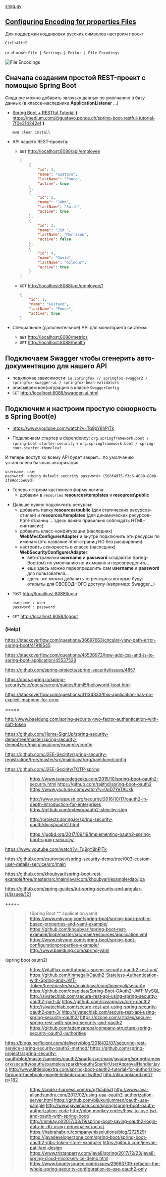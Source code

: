 
[snag.gy](https://snag.gy)



## [Configuring Encoding for properties Files](https://www.jetbrains.com/help/idea/configuring-encoding-for-properties-files.html)

Для поддержки коддировки русских символов настроим проект

```bash
Ctrl+Alt+S
```
or choose: `File | Settings | Editor | File Encodings` 

![File Encodings](SI2rKA.png)



## Сначала созданим простой REST-проект с помощью **Spring Boot**

Сюда-же можно добавить загрузку данных по умолчанию в базу данных (в классе-наследнике **ApplicationListener<ContextRefreshedEvent>** ...)

* [Spring Boot + RESTful Tutorial](https://github.com/gustavoponce7/SpringBootRESTfulTutorial)
  **(** https://medium.com/@gustavo.ponce.ch/spring-boot-restful-tutorial-7f0e314242ef **)**
    ```bash
    mvn clean install
    ```

* API нашего REST-проекта:
  * `GET` [http://localhost:8088/api/employee](http://localhost:8088/api/employee)
    ```json
    [
        {
            "id": 1,
            "name": "Gustavo",
            "lastName": "Ponce",
            "active": true
        },
        {
            "id": 2,
            "name": "John",
            "lastName": "Smith",
            "active": true
        },
        {
            "id": 3,
            "name": "Jim ",
            "lastName": "Morrison",
            "active": false
        },
        {
            "id": 4,
            "name": "David",
            "lastName": "Gilmour",
            "active": true
        }
    ]
    ```
  * `GET` [http://localhost:8088/api/employee/1](http://localhost:8088/api/employee/1)
    ```json
    {
        "id": 1,
        "name": "Gustavo",
        "lastName": "Ponce",
        "active": true
    }
    ```

* Специальное (дополнительное) API для мониторинга системы:
  * `GET` [http://localhost:8088/metrics](http://localhost:8088/metrics)
  * `GET` [http://localhost:8088/health](http://localhost:8088/health)



## Подключаем Swagger чтобы сгенерить авто-документацию для нашего API

* подключае зависимости: `io.springfox // springfox-swagger2 / springfox-swagger-ui / springfox-bean-validators`
* описываем конфигурацию в классе `SwaggerConfig`
* `GET` [http://localhost:8088/swagger-ui.html](http://localhost:8088/swagger-ui.html)



## Подключим и настроим простую секюрность в Spring Boot(е)

* https://www.youtube.com/watch?v=Tq9pY8hPjTk

- Подключаем стартер в dependency: `org.springframework.boot / spring-boot-starter-security` + `org.springframework.boot / spring-boot-starter-thymeleaf`

И теперь доступ ко всему API будет закрыт... по умолчанию установлена базовая авторизация

    username: user
    password: <Using default security password> (588f4975-f3c6-4080-88b8-3f99cdc5e69d)

* Теперь нстроим кастомную форму логина:
  * добавим в `resources` **resources\templates** и **resources\public**

- Дальше нужно подключить ресурсы:
  - добавить папку **resources/public** (для статических ресурсов-стилей) и **resources/templates** (для динамических ресурсов-html-страниц ... здесь важно правильно соблюдать HTML-синтаксис)
  - добавить класс-конфигурации (наследник) **WebMvcConfigurerAdapter** и внутри подключить эти ресурсы по именам (это название html-страниц НО без расширения)
  - настроить секюрность в классе (наследник) **WebSecurityConfigurerAdapter**:
    - веб-странички **username** и **password** создаются Spring-Boot(ом) по умолчанию но их можно и переопределить...
    - еще здесь можно переопределить сам **username** и **password** для пользователя...
    - здесь-же можно добавить те рессурсы которые будут открыты для СВОБОДНОГО доступу (например: Swagger...) 

* `POST` [http://localhost:8088/login](http://localhost:8088/login)
    ```properties
    username : user
    password : password
    ```
* `GET` [http://localhost:8088/logout](http://localhost:8088/logout)






### (Help)

https://stackoverflow.com/questions/36697663/circular-view-path-error-spring-boot/41918545

https://stackoverflow.com/questions/45536972/how-add-css-and-js-to-spring-boot-application/45537528

https://github.com/spring-projects/spring-security/issues/4857

https://docs.spring.io/spring-security/site/docs/current/guides/html5/helloworld-boot.html

https://stackoverflow.com/questions/31134333/this-application-has-no-explicit-mapping-for-error


=====

http://www.baeldung.com/spring-security-two-factor-authentication-with-soft-token

https://github.com/Home-SignUp/spring-security-demo/tree/master/spring-security-demo4/src/main/java/com/example/config

https://github.com/J2EE-Secirity/spring-security-registration/tree/master/src/main/java/org/baeldung/config

https://github.com/J2EE-Secirity/TOTP-spring

>> https://www.javacodegeeks.com/2015/10/spring-boot-oauth2-security.html
   https://github.com/rajithd/spring-boot-oauth2
   https://www.youtube.com/watch?v=0pD7YeTAUkk

>> http://www.swisspush.org/security/2016/10/17/oauth2-in-depth-introduction-for-enterprises
   https://github.com/exteso/oauth2-step-by-step

>> http://projects.spring.io/spring-security-oauth/docs/oauth2.html

>> https://jugbd.org/2017/09/19/implementing-oauth2-spring-boot-spring-security/

https://www.youtube.com/watch?v=Tq9pY8hPjTk

https://github.com/esurovtsev/spring-security-demo/tree/003-custom-user-details-service/src/main

https://github.com/khoubyari/spring-boot-rest-example/tree/master/src/main/java/com/khoubyari/example/dao/jpa

https://github.com/spring-guides/tut-spring-security-and-angular-js/issues/121

+++++

>> (Spring Boot ** application.yaml) https://www.mkyong.com/spring-boot/spring-boot-profile-based-properties-and-yaml-example/
                                     https://github.com/khoubyari/spring-boot-rest-example/blob/master/src/main/resources/application.yml
                                     https://www.mkyong.com/spring-boot/spring-boot-configurationproperties-example/
                                     http://www.baeldung.com/spring-yaml

(spring boot oauth2)

>> https://vitalflux.com/tutorials-spring-security-oauth2-rest-api/
   https://github.com/tinmegali/Oauth2-Stateless-Authentication-with-Spring-and-JWT-Token/tree/master/src/main/java/com/tinmegali/security
   https://github.com/cpapidas/Spring-Boot-OAuth2-JWT-MySQL
>> http://sivatechlab.com/secure-rest-api-using-spring-security-oauth2-part-4/
   https://github.com/sivaappavu/crm-oauth2
   http://sivatechlab.com/secure-rest-api-using-spring-security-oauth2-part-3/
   http://sivatechlab.com/secure-rest-api-using-spring-security-oauth2/
>> https://dzone.com/articles/secure-spring-rest-with-spring-security-and-oauth2
   https://github.com/adamzareba/company-structure-spring-security-oauth2-authorities

https://blogs.perficient.com/delivery/blog/2018/02/07/securing-rest-service-spring-security-oauth2-method/
https://github.com/spring-projects/spring-security-oauth/blob/master/samples/oauth2/sparklr/src/main/java/org/springframework/security/oauth/examples/sparklr/oauth/SparklrUserApprovalHandler.java
http://www.littlebigextra.com/spring-boot-oauth2-tutorial-for-authorizing-through-facebook-google-linkedin-and-twitter/
http://dku.bplaced.net/?p=182
>> https://code.i-harness.com/ru/q/1c5b5a1
http://www.java-allandsundry.com/2017/02/using-uaa-oauth2-authorization-server.html
https://github.com/bijukunjummen/oauth-uaa-sample
http://www.javainuse.com/spring/spring-boot-oauth-authorization-code
http://blog.monkey.codes/how-to-use-jwt-and-oauth-with-spring-boot/
http://mmkay.pl/2017/03/19/spring-boot-saving-oauth2-login-data-in-db-using-principalextractor/
https://habrahabr.ru/company/nixsolutions/blog/272529/
https://javadeveloperzone.com/spring-boot/spring-boot-oauth2-jdbc-token-store-example/
>> https://github.com/jeevan-patil/api-design
https://www.tristanperry.com/java8/spring/2017/12/23/java8-spring-cloud-microservice-demo.html
https://www.bountysource.com/issues/29663709-refactor-the-whole-spring-security-configuration-to-use-oauth2-only

